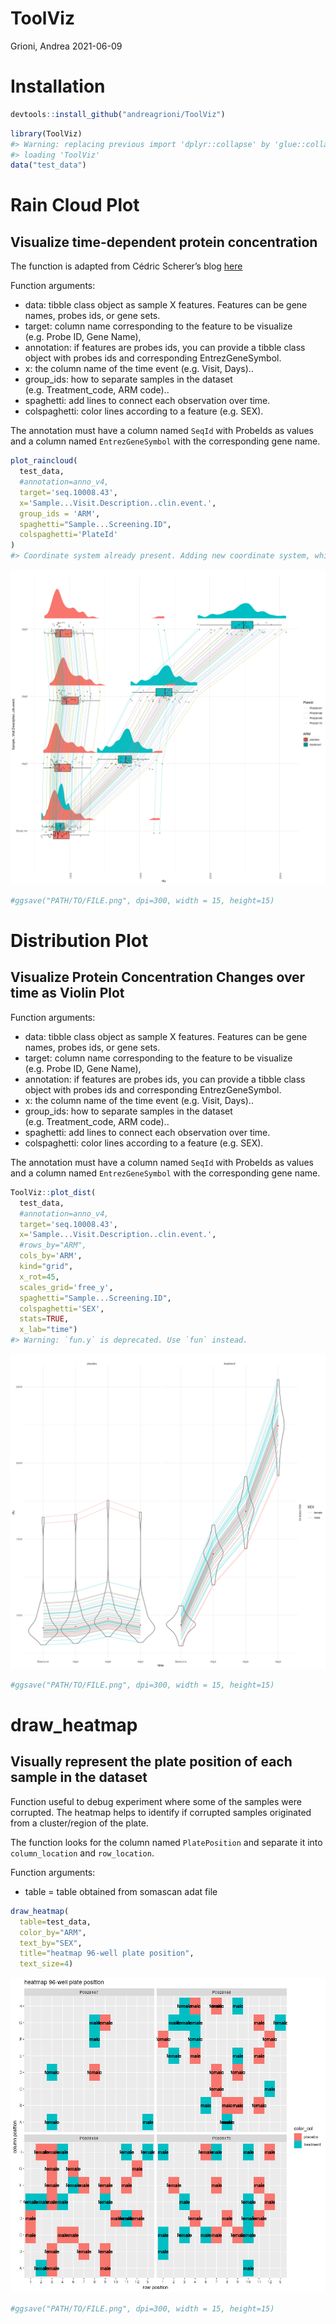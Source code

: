ToolViz
================
Grioni, Andrea
2021-06-09

# Installation

``` r
devtools::install_github("andreagrioni/ToolViz")
```

``` r
library(ToolViz)
#> Warning: replacing previous import 'dplyr::collapse' by 'glue::collapse' when
#> loading 'ToolViz'
data("test_data")
```

# Rain Cloud Plot

## Visualize time-dependent protein concentration

The function is adapted from Cédric Scherer’s blog
[here](https://www.cedricscherer.com/2021/06/06/visualizing-distributions-with-raincloud-plots-and-how-to-create-them-with-ggplot2/)

Function arguments:

-   data: tibble class object as sample X features. Features can be gene
    names, probes ids, or gene sets.
-   target: column name corresponding to the feature to be visualize
    (e.g. Probe ID, Gene Name),
-   annotation: if features are probes ids, you can provide a tibble
    class object with probes ids and corresponding EntrezGeneSymbol.
-   x: the column name of the time event (e.g. Visit, Days)..
-   group\_ids: how to separate samples in the dataset
    (e.g. Treatment\_code, ARM code)..
-   spaghetti: add lines to connect each observation over time.
-   colspaghetti: color lines according to a feature (e.g. SEX).

The annotation must have a column named `SeqId` with ProbeIds as values
and a column named `EntrezGeneSymbol` with the corresponding gene name.

``` r
plot_raincloud(
  test_data,
  #annotation=anno_v4,
  target='seq.10008.43',
  x='Sample...Visit.Description..clin.event.',
  group_ids = 'ARM',
  spaghetti="Sample...Screening.ID",
  colspaghetti='PlateId'
)
#> Coordinate system already present. Adding new coordinate system, which will replace the existing one.
```

![](reference/figures/figure.1.png)<!-- -->

``` r
#ggsave("PATH/TO/FILE.png", dpi=300, width = 15, height=15)
```

# Distribution Plot

## Visualize Protein Concentration Changes over time as Violin Plot

Function arguments:

-   data: tibble class object as sample X features. Features can be gene
    names, probes ids, or gene sets.
-   target: column name corresponding to the feature to be visualize
    (e.g. Probe ID, Gene Name),
-   annotation: if features are probes ids, you can provide a tibble
    class object with probes ids and corresponding EntrezGeneSymbol.
-   x: the column name of the time event (e.g. Visit, Days)..
-   group\_ids: how to separate samples in the dataset
    (e.g. Treatment\_code, ARM code)..
-   spaghetti: add lines to connect each observation over time.
-   colspaghetti: color lines according to a feature (e.g. SEX).

The annotation must have a column named `SeqId` with ProbeIds as values
and a column named `EntrezGeneSymbol` with the corresponding gene name.

``` r
ToolViz::plot_dist(
  test_data,
  #annotation=anno_v4,
  target='seq.10008.43',
  x='Sample...Visit.Description..clin.event.',
  #rows_by="ARM",
  cols_by='ARM',
  kind="grid",
  x_rot=45,
  scales_grid='free_y',
  spaghetti="Sample...Screening.ID",
  colspaghetti='SEX',
  stats=TRUE,
  x_lab="time")
#> Warning: `fun.y` is deprecated. Use `fun` instead.
```

![](reference/figures/figure.2.png)<!-- -->

``` r
#ggsave("PATH/TO/FILE.png", dpi=300, width = 15, height=15)
```

# draw\_heatmap

## Visually represent the plate position of each sample in the dataset

Function useful to debug experiment where some of the samples were
corrupted. The heatmap helps to identify if corrupted samples originated
from a cluster/region of the plate.

The function looks for the column named `PlatePosition` and separate it
into `column_location` and `row_location`.

Function arguments:

-   table = table obtained from somascan adat file

``` r
draw_heatmap(
  table=test_data,
  color_by="ARM",
  text_by="SEX",
  title="heatmap 96-well plate position",
  text_size=4)
```

![](reference/figures/figure.3.png)<!-- -->

``` r
#ggsave("PATH/TO/FILE.png", dpi=300, width = 15, height=15)
```
